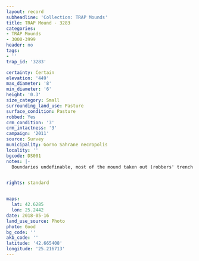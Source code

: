 ```yaml
---
layout: record
subheadline: 'Collection: TRAP Mounds'
title: TRAP Mound - 3283
categories:
- TRAP Mounds
- 3000-3999
header: no
tags:
- ''
trap_id: '3283'

certainty: Certain
elevation: '449'
max_diameter: '8'
min_diameter: '6'
height: '0.3'
size_category: Small
surrounding_land_use: Pasture
surface_condition: Pasture
robbed: Yes
crm_condition: '3'
crm_intactness: '3'
campaign: '2011'
source: Survey
municipality: Gorno Sahrane necropolis
locality: ''
bgcode: DS001
notes: |-
  Boundaries undefinable, most of the mound taken out (robbers' trench in the middle).


rights: standard


maps:
  lat: 42.6285
  lon: 25.2442
date: 2018-05-16
land_use_source: Photo
photo: Good
bg_code: ''
akb_code: ''
latitude: '42.665408'
longitude: '25.216713'
---
```

